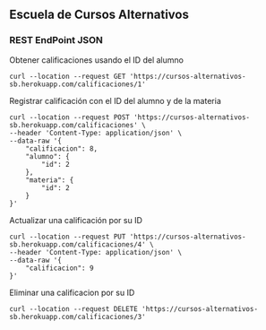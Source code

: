## Escuela de Cursos Alternativos

### REST EndPoint JSON

Obtener calificaciones usando el ID del alumno 

```
curl --location --request GET 'https://cursos-alternativos-sb.herokuapp.com/calificaciones/1'
```

Registrar calificación con el ID del alumno y de la materia

```
curl --location --request POST 'https://cursos-alternativos-sb.herokuapp.com/calificaciones' \
--header 'Content-Type: application/json' \
--data-raw '{
    "calificacion": 8,
    "alumno": {
        "id": 2
    },
    "materia": {
        "id": 2
    }
}'
```

Actualizar una calificación por su ID

```
curl --location --request PUT 'https://cursos-alternativos-sb.herokuapp.com/calificaciones/4' \
--header 'Content-Type: application/json' \
--data-raw '{
    "calificacion": 9
}'
```

Eliminar una calificacion por su ID

```
curl --location --request DELETE 'https://cursos-alternativos-sb.herokuapp.com/calificaciones/3'
```

